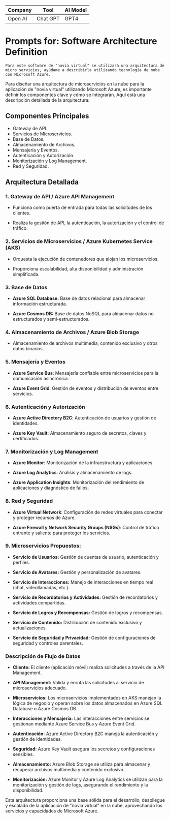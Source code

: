 | Company | Tool | AI Model |
|-----------|-----------|-----------|
| Open AI    | Chat GPT    | GPT4    |

# Prompts for: Software Architecture Definition

    Para este software de "novia virtual" se utilizará una arquitectura de micro servicios, ayúdame a describirla utilizando tecnología de nube con Microsoft Azure.

Para diseñar una arquitectura de microservicios en la nube para la aplicación de "novia virtual" utilizando Microsoft Azure, es importante definir los componentes clave y cómo se integrarán. Aquí está una descripción detallada de la arquitectura:

## Componentes Principales

- Gateway de API.
- Servicios de Microservicios.
- Base de Datos.
- Almacenamiento de Archivos.
- Mensajería y Eventos.
- Autenticación y Autorización.
- Monitorización y Log Management.
- Red y Seguridad.

## Arquitectura Detallada

### 1. Gateway de API / Azure API Management

- Funciona como puerta de entrada para todas las solicitudes de los clientes.

- Realiza la gestión de API, la autenticación, la autorización y el control de tráfico.

### 2. Servicios de Microservicios / Azure Kubernetes Service (AKS)

- Orquesta la ejecución de contenedores que alojan los microservicios.

- Proporciona escalabilidad, alta disponibilidad y administración simplificada.

### 3. Base de Datos
    
- **Azure SQL Database:** Base de datos relacional para almacenar información estructurada.

- **Azure Cosmos DB:** Base de datos NoSQL para almacenar datos no estructurados y semi-estructurados.

### 4. Almacenamiento de Archivos / Azure Blob Storage

- Almacenamiento de archivos multimedia, contenido exclusivo y otros datos binarios.

### 5. Mensajería y Eventos

- **Azure Service Bus**: Mensajería confiable entre microservicios para la comunicación asincrónica.

- **Azure Event Grid**: Gestión de eventos y distribución de eventos entre servicios.

### 6. Autenticación y Autorización

- **Azure Active Directory B2C**: Autenticación de usuarios y gestión de identidades.

- **Azure Key Vault**: Almacenamiento seguro de secretos, claves y certificados.

### 7. Monitorización y Log Management

- **Azure Monitor**: Monitorización de la infraestructura y aplicaciones.

- **Azure Log Analytics**: Análisis y almacenamiento de logs.

- **Azure Application Insights**: Monitorización del rendimiento de aplicaciones y diagnóstico de fallos.

### 8. Red y Seguridad

- **Azure Virtual Network**: Configuración de redes virtuales para conectar y proteger recursos de Azure.

- **Azure Firewall y Network Security Groups (NSGs)**:  Control de tráfico entrante y saliente para proteger los servicios.

### 9. Microservicios Propuestos:

- **Servicio de Usuarios:** Gestión de cuentas de usuario, autenticación y perfiles.

- **Servicio de Avatares:** Gestión y personalización de avatares.

- **Servicio de Interacciones:** Manejo de interacciones en tiempo real (chat, videollamadas, etc.).

- **Servicio de Recordatorios y Actividades:** Gestión de recordatorios y actividades compartidas.

- **Servicio de Logros y Recompensas:** Gestión de logros y recompensas.

 - **Servicio de Contenido:** Distribución de contenido exclusivo y actualizaciones.

- **Servicio de Seguridad y Privacidad:** Gestión de configuraciones de seguridad y controles parentales.

### Descripción de Flujo de Datos

- **Cliente:** El cliente (aplicación móvil) realiza solicitudes a través de la API Management.

- **API Management:** Valida y enruta las solicitudes al servicio de microservicios adecuado.

- **Microservicios:** Los microservicios implementados en AKS manejan la lógica de negocio y operan sobre los datos almacenados en Azure SQL Database o Azure Cosmos DB.

- **Interacciones y Mensajería:** Las interacciones entre servicios se gestionan mediante Azure Service Bus y Azure Event Grid.

- **Autenticación:** Azure Active Directory B2C maneja la autenticación y gestión de identidades.

- **Seguridad:** Azure Key Vault asegura los secretos y configuraciones sensibles.

- **Almacenamiento:** Azure Blob Storage se utiliza para almacenar y recuperar archivos multimedia y contenido exclusivo.

- **Monitorización:** Azure Monitor y Azure Log Analytics se utilizan para la monitorización y gestión de logs, asegurando el rendimiento y la disponibilidad.

Esta arquitectura proporciona una base sólida para el desarrollo, despliegue y escalado de la aplicación de "novia virtual" en la nube, aprovechando los servicios y capacidades de Microsoft Azure.